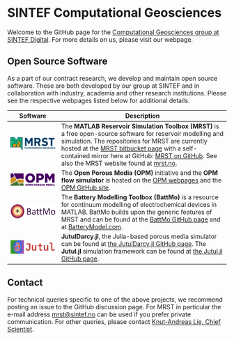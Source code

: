 # SINTEF Computational Geosciences

Welcome to the GitHub page for the [Computational Geosciences group at SINTEF Digital](https://www.sintef.no/en/digital/departments-new/applied-mathematics/computational-geoscience/). For more details on us, please visit our webpage.

## Open Source Software
As a part of our contract research, we develop and maintain open source software. These are both developed by our group at SINTEF and in collaboration with industry, academia and other research institutions. Please see the respective webpages listed below for additional details.

| Software | Description |
|------|-------------|
| [![MRST](profile/img/mrst.png)](https://www.mrst.no) |   The **MATLAB Reservoir Simulation Toolbox (MRST)** is a free open-source software for reservoir modelling and simulation. The repositories for MRST are currently hosted at the [MRST bitbucket page](https://bitbucket.org/mrst/mrst-core/) with a self-contained mirror here at GitHub: [MRST on GitHub](https://www.github.com/sintef-comg/mrst). See also the MRST website found at [mrst.no](https://www.mrst.no). |
| [![OPM](profile/img/opm.png)](https://www.opm-project.org) | The **Open Porous Media (OPM)** initiative and the **OPM flow simulator** is hosted on the [OPM webpages](https://www.opm-project.org) and the [OPM GitHub site](https://github.com/opm). |
| [![BattMo](profile/img/battmo.png)](https://BatteryModel.com) | The **Battery Modelling Toolbox (BattMo)** is a resource for continuum modelling of electrochemical devices in MATLAB. BattMo builds upon the generic features of MRST and can be found at the [BattMo GitHub page](https://github.com/BattMoTeam/BattMo) and at [BatteryModel.com](https://BatteryModel.com). |
| [![JutulDarcy](profile/img/jutul.png)](https://github.com/sintefmath/JutulDarcy.jl) | **JutulDarcy.jl**, the Julia-based porous media simulator can be found at [the JutulDarcy.jl GitHub page](https://github.com/sintefmath/JutulDarcy.jl). The **Jutul.jl** simulation framework can be found at [the Jutul.jl GitHub page](https://github.com/sintefmath/Jutul.jl).|

## Contact
For technical queries specific to one of the above projects, we recommend posting an issue to the GitHub discussion page. For MRST in particular the e-mail address [mrst@sintef.no](mailto:mrst@sintef.no) can be used if you prefer private communication. For other queries, please contact [Knut-Andreas Lie, Chief Scientist](mailto:Knut-Andreas.Lie@sintef.no).
